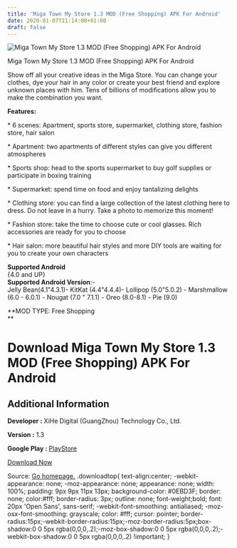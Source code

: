 ```yaml
---
title: 'Miga Town My Store 1.3 MOD (Free Shopping) APK For Android'
date: 2020-01-07T11:14:00+01:00
draft: false
---
```


![Miga Town My Store 1.3 MOD (Free Shopping) APK For Android](https://i1.wp.com/apkhome.net/wp-content/uploads/2020/01/Miga-Town-My-Store-1.3-MOD-Free-Shopping.png "Miga Town My Store 1.3 MOD (Free Shopping) APK For Android")

  

Miga Town My Store 1.3 MOD (Free Shopping) APK For Android

Show off all your creative ideas in the Miga Store. You can change your clothes, dye your hair in any color or create your best friend and explore unknown places with him. Tens of billions of modifications allow you to make the combination you want.

**Features:**

\* 6 scenes: Apartment, sports store, supermarket, clothing store, fashion store, hair salon

\* Apartment: two apartments of different styles can give you different atmospheres

\* Sports shop: head to the sports supermarket to buy golf supplies or participate in boxing training

\* Supermarket: spend time on food and enjoy tantalizing delights

\* Clothing store: you can find a large collection of the latest clothing here to dress. Do not leave in a hurry. Take a photo to memorize this moment!

\* Fashion store: take the time to choose cute or cool glasses. Rich accessories are ready for you to choose

\* Hair salon: more beautiful hair styles and more DIY tools are waiting for you to create your own characters

**Supported Android**  
{4.0 and UP}  
**Supported Android Version**:-  
Jelly Bean(4.1"4.3.1)- KitKat (4.4"4.4.4)- Lollipop (5.0"5.0.2) - Marshmallow (6.0 - 6.0.1) - Nougat (7.0 " 7.1.1) - Oreo (8.0-8.1) - Pie (9.0)

**MOD TYPE: Free Shopping  
**

Download Miga Town My Store 1.3 MOD (Free Shopping) APK For Android
===================================================================

Additional Information
----------------------

**Developer :** XiHe Digital (GuangZhou) Technology Co., Ltd.

**Version :** 1.3

**Google Play :** [PlayStore](https://play.google.com/store/apps/details?id=com.miga.mystore)

  

[Download Now](https://store4app.co/post/miga-town-my-store-1-3-mod-free-shopping-apk-for-android_1578391669)

  
Source: [Go homepage.](https://store4app.co/post/miga-town-my-store-1-3-mod-free-shopping-apk-for-android_1578391669) .downloadtop{ text-align:center; -webkit-appearance: none; -moz-appearance: none; appearance: none; width: 100%; padding: 9px 9px 11px 13px; background-color: #0EBD3F; border: none; color:#fff; border-radius: 3px; outline: none; font-weight;bold; font: 20px 'Open Sans', sans-serif; -webkit-font-smoothing: antialiased; -moz-osx-font-smoothing: grayscale; color: #fff; cursor: pointer; border-radius:15px;-webkit-border-radius:15px;-moz-border-radius:5px;box-shadow:0 0 5px rgba(0,0,0,.2);-moz-box-shadow:0 0 5px rgba(0,0,0,.2);-webkit-box-shadow:0 0 5px rgba(0,0,0,.2) !important; }